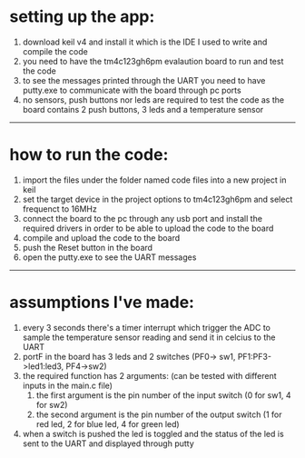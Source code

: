 # setting up the app:

1. download keil v4 and install it which is the IDE I used to write and compile the code
2. you need to have the tm4c123gh6pm evalaution board to run and test the code
3. to see the messages printed through the UART you need to have putty.exe to communicate with the board through pc ports
4. no sensors, push buttons nor leds are required to test the code as the board contains 2 push buttons, 3 leds and a temperature sensor
___

# how to run the code:

1. import the files under the folder named code files into a new project in keil
2. set the target device in the project options to tm4c123gh6pm and select frequenct to 16MHz
3. connect the board to the pc through any usb port and install the required drivers in order to be able to upload the code to the board
4. compile and upload the code to the board
5. push the Reset button in the board
6. open the putty.exe to see the UART messages
___

# assumptions I've made:

1. every 3 seconds there's a timer interrupt which trigger the ADC to sample the temperature sensor reading and send it in celcius to the UART
2. portF in the board has 3 leds and 2 switches (PF0-> sw1, PF1:PF3->led1:led3, PF4->sw2)
3. the required function has 2 arguments: (can be tested with different inputs in the main.c file)
	1. the first argument is the pin number of the input switch (0 for sw1, 4 for sw2)
	2. the second argument is the pin number of the output switch (1 for red led, 2 for blue led, 4 for green led)
4. when a switch is pushed the led is toggled and the status of the led is sent to the UART and displayed through putty